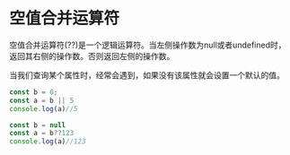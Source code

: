 # 空值合并运算符
空值合并运算符(??)是一个逻辑运算符。当左侧操作数为null或者undefined时，返回其右侧的操作数。否则返回左侧的操作数。

当我们查询某个属性时，经常会遇到，如果没有该属性就会设置一个默认的值。
```js
const b = 0;
const a = b || 5
console.log(a)//5
```
```js
const b = null
const a = b??123
console.log(a)//123
```